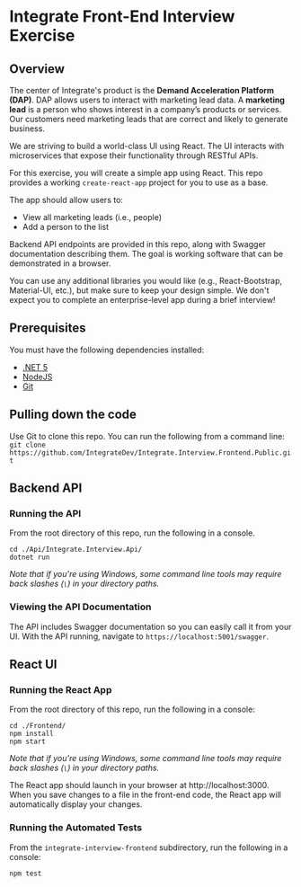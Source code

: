# Integrate Front-End Interview Exercise
## Overview
The center of Integrate's product is the __Demand Acceleration Platform (DAP)__. DAP allows users to interact with marketing lead data. A __marketing lead__ is a person who shows interest in a company’s products or services. Our customers need marketing leads that are correct and likely to generate business.

We are striving to build a world-class UI using React. The UI interacts with microservices that expose their functionality through RESTful APIs. 

For this exercise, you will create a simple app using React. This repo provides a working `create-react-app` project for you to use as a base.

The app should allow users to:
* View all marketing leads (i.e., people)
* Add a person to the list

Backend API endpoints are provided in this repo, along with Swagger documentation describing them. The goal is working software that can be demonstrated in a browser.

You can use any additional libraries you would like (e.g., React-Bootstrap, Material-UI, etc.), but make sure to keep your design simple. We don't expect you to complete an enterprise-level app during a brief interview!

## Prerequisites
You must have the following dependencies installed:
* [.NET 5](https://dotnet.microsoft.com/download)
* [NodeJS](https://nodejs.org/en/)
* [Git](https://git-scm.com/downloads)

## Pulling down the code
Use Git to clone this repo. You can run the following from a command line:
`git clone https://github.com/IntegrateDev/Integrate.Interview.Frontend.Public.git`

## Backend API
### Running the API
From the root directory of this repo, run the following in a console.

```
cd ./Api/Integrate.Interview.Api/
dotnet run
```

_Note that if you're using Windows, some command line tools may require back slashes (`\`) in your directory paths._

### Viewing the API Documentation
The API includes Swagger documentation so you can easily call it from your UI. With the API running, navigate to `https://localhost:5001/swagger`.

## React UI
### Running the React App
From the root directory of this repo, run the following in a console:

```
cd ./Frontend/
npm install
npm start
```

_Note that if you're using Windows, some command line tools may require back slashes (`\`) in your directory paths._

The React app should launch in your browser at http://localhost:3000. When you save changes to a file in the front-end code, the React app will automatically display your changes.

### Running the Automated Tests
From the `integrate-interview-frontend` subdirectory, run the following in a console:
```
npm test
```
